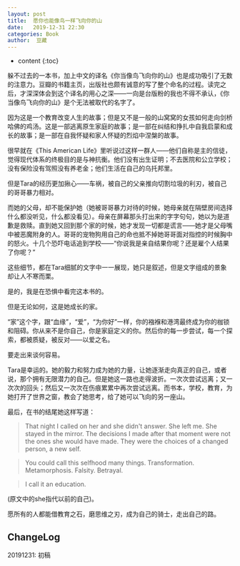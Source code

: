 ```yaml
---
layout: post
title:  愿你也能像鸟一样飞向你的山
date:   2019-12-31 22:30
categories: Book
author:  豆藏
---
```


* content
{:toc}


躲不过去的一本书，加上中文的译名《你当像鸟飞向你的山》也是成功吸引了无数的注意力。豆瓣的书籍主页，出版社也颇有诚意的写了整个命名的过程。读完之后，才深深体会到这个译名的用心之深——一向是台版粉的我也不得不承认，《你当像鸟飞向你的山》是个无法被取代的名字了。

因为这是一个教育改变人生的故事；但是又不是一般的山窝窝的女孩如何走向剑桥哈佛的鸡汤。这是一部逃离原生家庭的故事；是一部在纠结和挣扎中自我启蒙和成长的故事；是一部在自我怀疑和家人怀疑的烈焰中涅槃的故事。




很早就在《This American Life》里听说过这样一群人——他们自称是主的信徒，觉得现代体系的终极目的是与神抗衡。他们没有出生证明；不去医院和公立学校；没有保险没有驾照没有养老金；他们生活在自己的乌托邦里。

但是Tara的经历更加揪心——车祸，被自己的父亲推向切割垃圾的利刃，被自己的哥哥暴力相对。

而她的父母，却不能保护她（她被哥哥暴力对待的时候，她母亲就在隔壁房间选择什么都没听见，什么都没看见）。母亲在屏幕那头打出来的字字句句，她以为是道歉是救赎。直到她又回到那个家的时候，她才发现一切都是谎言——她才是父母嘴中被恶魔附身的人。哥哥的宠物狗用自己的命也抵不掉她哥哥面对指控的时候胸中的怒火。十几个恐吓电话追到学校——“你说我是亲自结果你呢？还是雇个人结果了你呢？”

这些细节，都在Tara细腻的文字中一一展现，她只是叙述，但是文字组成的景象却让人不寒而栗。

是的，我是在恐惧中看完这本书的。

但是无论如何，这是她成长的家。

“家”这个字，跟“血缘”，“爱”，“为你好”一样，你的襁褓和港湾最终成为你的枷锁和阻碍。你从来不是你自己，你是家庭定义的你。然后你的每一步尝试，每一个探索，都被质疑，被反对——以爱之名。

要走出来谈何容易。

Tara是幸运的。她的毅力和努力成为她的力量，让她逐渐走向真正的自己，或者说，那个拥有无限潜力的自己。但是她这一路也走得波折。一次次尝试远离；又一次次的回头；然后又一次次在伤痕累累中再次尝试远离。而书本，学校，教育，为她打开了世界之窗，教会了她思考，给了她可以飞向的另一座山。

最后，在书的结尾她这样写道：

> That night I called on her and she didn't answer. She left me. She stayed in the mirror. The decisions I made after that moment were not the ones she would have made. They were the choices of a changed person, a new self.

> You could call this selfhood many things. Transformation. Metamorphosis. Falsity. Betrayal.

> I call it an education.

(原文中的she指代以前的自己)。

愿所有的人都能借教育之石，磨思维之刃，成为自己的骑士，走出自己的路。


## ChangeLog
20191231: 初稿
